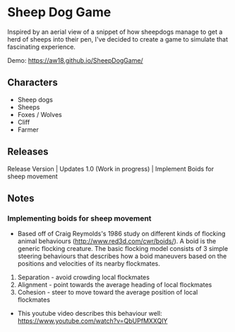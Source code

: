 # Sheep Dog Game

Inspired by an aerial view of a snippet of how sheepdogs manage to get a herd of sheeps into their pen, I've decided to create a game to simulate that fascinating experience.

Demo: https://aw18.github.io/SheepDogGame/

## Characters

- Sheep dogs
- Sheeps
- Foxes / Wolves
- Cliff
- Farmer

## Releases

Release Version | Updates
1.0 (Work in progress) | Implement Boids for sheep movement

## Notes

### Implementing boids for sheep movement

- Based off of Craig Reymolds's 1986 study on different kinds of flocking animal behaviours (http://www.red3d.com/cwr/boids/). A boid is the generic flocking creature. The basic flocking model consists of 3 simple steering behaviours that describes how a boid maneuvers based on the positions and velocities of its nearby flockmates.

1. Separation - avoid crowding local flockmates
2. Alignment - point towards the average heading of local flockmates
3. Cohesion - steer to move toward the average position of local flockmates

- This youtube video describes this behaviour well: https://www.youtube.com/watch?v=QbUPfMXXQIY
